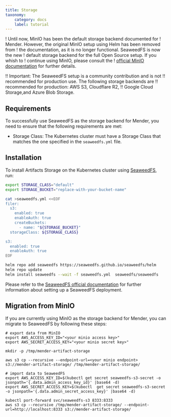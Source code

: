 ```yaml
---
title: Storage
taxonomy:
    category: docs
    label: tutorial
---
```


! Until now, MinIO has been the default storage backend documented for
! Mender. However, the original MinIO setup using Helm has been removed from
! the documentation, as it is no longer functional. SeaweedFS is now the new
! default storage backend for the full Open Source setup. If you whish to
! continue using MinIO, please consult the 
! [official MinIO documentation](https://docs.min.io/) for further details.

!! Important: The SeaweedFS setup is a community contribution and is not
!! recommended for production use. The following storage backends are
!! recommended for production: AWS S3, Cloudflare R2,
!! Google Cloud Storage,and Azure Blob Storage.

## Requirements
To successfully use SeaweedFS as the storage backend for Mender, you need to
ensure that the following requirements are met:

* Storage Class: The Kubernetes cluster must have a Storage Class that matches
  the one specified in the `seaweedfs.yml` file.


## Installation
To install Artifacts Storage on the Kubernetes cluster using
[SeaweedFS](https://github.com/seaweedfs/seaweedfs), run:

```bash
export STORAGE_CLASS="default"
export STORAGE_BUCKET="replace-with-your-bucket-name"

cat >seaweedfs.yml <<EOF
filer:
  s3:
    enabled: true
    enableAuth: true
    createBuckets:
      - name: "${STORAGE_BUCKET}"
  storageClass: ${STORAGE_CLASS}

s3:
  enabled: true
  enableAuth: true
EOF

helm repo add seaweedfs https://seaweedfs.github.io/seaweedfs/helm
helm repo update
helm install seaweedfs --wait -f seaweedfs.yml  seaweedfs/seaweedfs

```

Please refer to the
[SeaweedFS official documentation](https://github.com/seaweedfs/seaweedfs)
for further information about setting up a SeaweedFS deployment.

## Migration from MinIO
If you are currently using MinIO as the storage backend for Mender, you can
migrate to SeaweedFS by following these steps:
```
# export data from MinIO
export AWS_ACCESS_KEY_ID="<your minio access key>"
export AWS_SECRET_ACCESS_KEY="<your minio secret key>"

mkdir -p /tmp/mender-artifact-storage

aws s3 cp --recursive --endpoint-url=<your minio endpoint> s3://mender-artifact-storage/ /tmp/mender-artifact-storage/

# import data to SeaweedFS
export AWS_ACCESS_KEY_ID=$(kubectl get secret seaweedfs-s3-secret -o jsonpath='{.data.admin_access_key_id}' |base64 -d)
export AWS_SECRET_ACCESS_KEY=$(kubectl  get secret seaweedfs-s3-secret -o jsonpath='{.data.admin_secret_access_key}' |base64 -d)

kubectl port-forward svc/seaweedfs-s3 8333:8333
aws s3 cp --recursive /tmp/mender-artifact-storage/ --endpoint-url=http://localhost:8333 s3://mender-artifact-storage/
```
